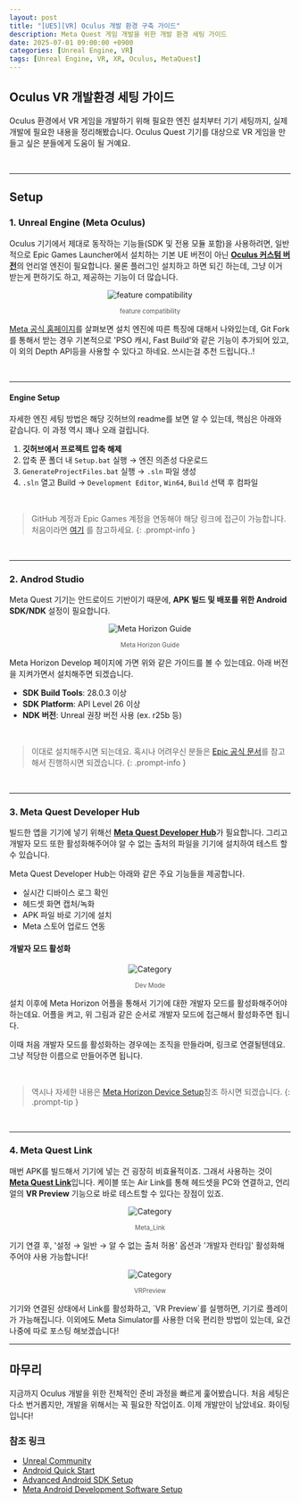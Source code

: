 ```yaml
---
layout: post
title: "[UE5][VR] Oculus 개발 환경 구축 가이드"
description: Meta Quest 게임 개발을 위한 개발 환경 세팅 가이드
date: 2025-07-01 09:00:00 +0900
categories: [Unreal Engine, VR]
tags: [Unreal Engine, VR, XR, Oculus, MetaQuest]
---
```


## Oculus VR 개발환경 세팅 가이드
Oculus 환경에서 VR 게임을 개발하기 위해 필요한 엔진 설치부터 기기 세팅까지, 실제 개발에 필요한 내용을 정리해봤습니다. Oculus Quest 기기를 대상으로 VR 게임을 만들고 싶은 분들에게 도움이 될 거예요.

<br>

---

## Setup

### 1. Unreal Engine (Meta Oculus)
Oculus 기기에서 제대로 동작하는 기능들(SDK 및 전용 모듈 포함)을 사용하려면, 일반적으로 Epic Games Launcher에서 설치하는 기본 UE 버전이 아닌 [**Oculus 커스텀 버전**](https://github.com/oculus-VR/UnrealEngine/)의 언리얼 엔진이 필요합니다. 물론 플러그인 설치하고 하면 되긴 하는데, 그냥 이거 받는게 편하기도 하고, 제공하는 기능이 더 많습니다.



<p style="text-align: center;">
  <img src="./assets/img/post/Oculus_Dev_Guide/UE_Installation_By_feature_compatibility.png" alt="feature compatibility">
  <figcaption style="text-align: center; font-size: 0.8em; color: #555;">
    feature compatibility
  </figcaption>
</p>

[Meta  공식 홈페이지](https://developers.meta.com/horizon/documentation/unreal/unreal-compatibility-matrix/)를 살펴보면 설치 엔진에 따른 특징에 대해서 나와있는데, Git Fork를 통해서 받는 경우 기본적으로 'PSO 캐시, Fast Build'와 같은 기능이 추가되어 있고, 이 외의 Depth API등을 사용할 수 있다고 하네요. 쓰시는걸 추천 드립니다..!

<br>

---

#### Engine Setup
자세한 엔진 세팅 방법은 해당 깃허브의 readme를 보면 알 수 있는데, 핵심은 아래와 같습니다. 이 과정 역시 꽤나 오래 걸립니다.

1. **깃허브에서 프로젝트 압축 해제**
2. 압축 푼 폴더 내 `Setup.bat` 실행 → 엔진 의존성 다운로드
3. `GenerateProjectFiles.bat` 실행 → `.sln` 파일 생성
4. `.sln` 열고 Build → `Development Editor`, `Win64`, `Build` 선택 후 컴파일

<br>

> GitHub 계정과 Epic Games 계정을 연동해야 해당 링크에 접근이 가능합니다. 처음이라면 [여기](https://www.unrealengine.com/en-US/ue-on-github) 를 참고하세요.
{: .prompt-info }

<br>

---

### 2. Androd Studio
Meta Quest 기기는 안드로이드 기반이기 때문에, **APK 빌드 및 배포를 위한 Android SDK/NDK** 설정이 필요합니다.

<p style="text-align: center;">
  <img src="./assets/img/post/Oculus_Dev_Guide/Meta_Horizon_Guide.png" alt="Meta Horizon Guide">
  <figcaption style="text-align: center; font-size: 0.8em; color: #555;">
    Meta Horizon Guide
  </figcaption>
</p>

Meta Horizon Develop 페이지에 가면 위와 같은 가이드를 볼 수 있는데요. 아래 버전을 지켜가면서 설치해주면 되겠습니다.

- **SDK Build Tools**: 28.0.3 이상
- **SDK Platform**: API Level 26 이상
- **NDK 버전**: Unreal 권장 버전 사용 (ex. r25b 등)

<br>

> 이대로 설치해주시면 되는데요. 혹시나 어려우신 분들은 [Epic 공식 문서](https://dev.epicgames.com/documentation/en-us/unreal-engine/advanced-setup-and-troubleshooting-guide-for-using-android-sdk?application_version=5.4)를 참고해서 진행하시면 되겠습니다.
{: .prompt-info }

<br>

---

### 3. Meta Quest Developer Hub
빌드한 앱을 기기에 넣기 위해선 [**Meta Quest Developer Hub**](https://developers.meta.com/horizon/downloads/package/oculus-developer-hub-win)가 필요합니다. 그리고 개발자 모드 또한 활성화해주어야 알 수 없는 출처의 파일을 기기에 설치하여 테스트 할 수 있습니다.

Meta Quest Developer Hub는 아래와 같은 주요 기능들을 제공합니다.

- 실시간 디바이스 로그 확인
- 헤드셋 화면 캡처/녹화
- APK 파일 바로 기기에 설치
- Meta 스토어 업로드 연동

#### 개발자 모드 활성화
<p style="text-align: center;">
  <img src="./assets/img/post/Oculus_Dev_Guide/Horizon_App.jpg" alt="Category">
  <figcaption style="text-align: center; font-size: 0.8em; color: #555;">
    Dev Mode
  </figcaption>
</p>

설치 이후에 Meta Horizon 어플을 통해서 기기에 대한 개발자 모드를 활성화해주어야 하는데요. 어플을 켜고, 위 그림과 같은 순서로 개발자 모드에 접근해서 활성화주면 됩니다. 

이때 처음 개발자 모드를 활성화하는 경우에는 조직을 만들라며, 링크로 연결될텐데요. 그냥 적당한 이름으로 만들어주면 됩니다.

<br>

> 역시나 자세한 내용은 [Meta Horizon Device Setup](https://developers.meta.com/horizon/documentation/native/android/mobile-device-setup/)참조 하시면 되겠습니다.
{: .prompt-tip }

<br>

---

### 4. Meta Quest Link
매번 APK를 빌드해서 기기에 넣는 건 굉장히 비효율적이죠. 그래서 사용하는 것이 [**Meta Quest Link**](https://www.meta.com/ko-kr/help/quest/1517439565442928/?srsltid=AfmBOopC3YtFxf5ky1OssNxDR2uxBJfHoedO34L05XP3h8vNE_yVRF3w)입니다.  케이블 또는 Air Link를 통해 헤드셋을 PC와 연결하고, 언리얼의 **VR Preview** 기능으로 바로 테스트할 수 있다는 장점이 있죠.

<p style="text-align: center;">
  <img src="./assets/img/post/Oculus_Dev_Guide/Meta_Link.png" alt="Category">
  <figcaption style="text-align: center; font-size: 0.8em; color: #555;">
    Meta_Link
  </figcaption>
</p>
기기 연결 후, '설정 → 일반 → 알 수 없는 출처 허용' 옵션과 '개발자 런타임' 활성화해 주어야 사용 가능합니다!

<br>

<p style="text-align: center;">
  <img src="./assets/img/post/Oculus_Dev_Guide/VRPreview.png" alt="Category">
  <figcaption style="text-align: center; font-size: 0.8em; color: #555;">
    VRPreview
  </figcaption>
</p>
기기와 연결된 상태에서 Link를 활성화하고, `VR Preview`를 실행하면, 기기로 플레이가 가능해집니다. 이외에도 Meta Simulator를 사용한 더욱 편리한 방법이 있는데, 요건 나중에 따로 포스팅 해보겠습니다!

<br>

---

## 마무리
지금까지 Oculus 개발을 위한 전체적인 준비 과정을 빠르게 훑어봤습니다. 처음 세팅은 다소 번거롭지만, 개발을 위해서는 꼭 필요한 작업이죠. 이제 개발만이 남았네요. 화이팅입니다!

### 참조 링크
- [Unreal Community](https://dev.epicgames.com/community/learning/tutorials/PYP7/unreal-engine-5-5-x-for-meta-quest-vr)
- [Android Quick Start](https://dev.epicgames.com/documentation/en-us/unreal-engine/setting-up-unreal-engine-projects-for-android-development?application_version=5.4)
- [Advanced Android SDK Setup](https://dev.epicgames.com/documentation/en-us/unreal-engine/advanced-setup-and-troubleshooting-guide-for-using-android-sdk?application_version=5.4)
- [Meta Android Development Software Setup](https://developers.meta.com/horizon/documentation/native/android/mobile-studio-setup-android/?utm_source=chatgpt.com)